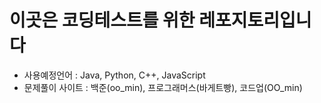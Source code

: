 # 이곳은 코딩테스트를 위한 레포지토리입니다<br>
- 사용예정언어 : Java, Python, C++, JavaScript<br>
- 문제풀이 사이트 : 백준(oo_min), 프로그래머스(바게트빵), 코드업(OO_min)
             
